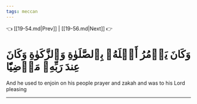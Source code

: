 ```yaml
---
tags: meccan
---
```


👈 [[19-54.md|Prev]] | [[19-56.md|Next]] 👉

# وَكَانَ يَأۡمُرُ أَهۡلَهُۥ بِٱلصَّلَوٰةِ وَٱلزَّكَوٰةِ وَكَانَ عِندَ رَبِّهِۦ مَرۡضِيّٗا

And he used to enjoin on his people prayer and zakah and was to his Lord pleasing

---

